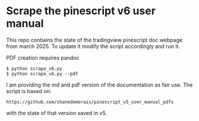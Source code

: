 # Scrape the pinescript v6 user manual

This repo contiains the state of the tradingview pinescript doc webpage
from march 2025. To update it modify the script accordingly and run it.

PDF creation requires pandoc
```
$ python scrape_v6.py
$ python scrape_v6.py --pdf

```

I am providing the md and pdf version of the documentation as fair use.
The script is based on:

    https://github.com/shanedemorais/pinescript_v5_user_manual_pdfs

with the state of that version saved in v5.
